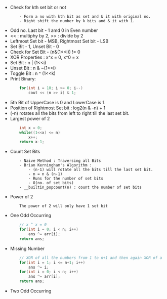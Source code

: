 - Check for kth set bit or not
    ```
        - Form a no with kth bit as set and & it with original no.
        - Right shift the number by k bits and & it with 1.
    ```
 - Odd no. Last bit - 1 amd 0 in Even number
 - << : multiphy by 2, >> : divide by 2
 - Leftmost Set bit - MSB, Rightmost Set bit - LSB
 - Set Bit - 1, Unset Bit - 0
 - Check for Set Bit - (n&(1<<i)) != 0
 - XOR Properties : x^x = 0, x^0 = x
 - Set Bit : n | (1<<i)
 - Unset Bit : n & ~(1<<i)
 - Toggle Bit : n ^ (1<<k)
 - Print Binary:
    ``` C++
        for(int i = 10; i >= 0; i--)
            cout << (n >> i) & 1;
    ```
 - 5th Bit of UpperCase is 0 and LowerCase is 1.
 - Position of Rightmost Set bit : log2(n & -n) + 1
 - (-n) rotates all the bits from left to right till the last set bit.
 - Largest power of 2
    ``` C++
        int x = 0;
        while((1<<x) <= n)
            x++;
        return x-1;
    ```
 - Count Set Bits
    ```
        - Naive Method : Traversing all Bits
        - Brian Kerningham's Algorithm : 
            - (n-1) will rotate all the bits till the last set bit.
            - n = n & (n-1)
            - Runs for the number of set bits
            - O(no. of set bits)
        - __builtin_popcount(n) : count the number of set bits
    ```
 - Power of 2
    ```
        The power of 2 will only have 1 set bit
    ```
 - One Odd Occurring
    ``` C++
        // x ^ x = 0
        for(int i = 0; i < n; i++)
            ans ^= arr[i];
        return ans;
    ```
 - Missing Number
    ``` C++
        // XOR of all the numbers from 1 to n+1 and then again XOR of all the elements with the res.
        for(int i = 1; i <= n+1; i++)
            ans ^= i;
        for(int i = 0; i < n; i++)
            ans ^= arr[i];
        return ans;
    ```
 - Two Odd Occurring
